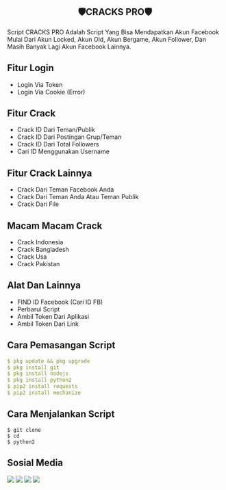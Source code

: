 <h2 align="center">🛡CRACKS PRO🛡</h2>
Script CRACKS PRO Adalah Script Yang Bisa Mendapatkan Akun Facebook Mulai Dari Akun Locked, Akun Old, Akun Bergame, Akun Follower, Dan Masih Banyak Lagi Akun Facebook Lainnya. 

## Fitur Login
- Login Via Token
- Login Via Cookie (Error) 

## Fitur Crack
- Crack ID Dari Teman/Publik
- Crack ID Dari Postingan Grup/Teman
- Crack ID Dari Total Followers
- Cari ID Menggunakan Username

## Fitur Crack Lainnya 
- Crack Dari Teman Facebook Anda
- Crack Dari Teman Anda Atau Teman Publik 
- Crack Dari File

## Macam Macam Crack
- Crack Indonesia 
- Crack Bangladesh 
- Crack Usa 
- Crack Pakistan 

## Alat Dan Lainnya 
- FIND ID Facebook (Cari ID FB) 
- Perbarui Script
- Ambil Token Dari Aplikasi 
- Ambil Token Dari Link

## Cara Pemasangan Script
```yml
$ pkg update && pkg upgrade
$ pkg install git
$ pkg install nodejs
$ pkg install python2
$ pip2 install requests
$ pip2 install mechanize
```

## Cara Menjalankan Script
```
$ git clone 
$ cd 
$ python2 
```

## Sosial Media

[![](https://img.shields.io/badge/Instagram-FOLLOW-white?logo=Instagram&logoColor=white&labelColor=red)](https://www.instagram.com/dimasmpp_)
[![](https://img.shields.io/badge/Youtube-SUBSCRIBE-red?logo=Youtube&logoColor=red&labelColor=white)](https://www.youtube.com/c/DIMASMPP)
[![](https://img.shields.io/badge/Twitter-FOLLOW-white?logo=Twitter&logoColor=white&labelColor=red)](https://mobile.twitter.com/dimas_mpp)
[![](https://img.shields.io/badge/Whatsapp-CHAT-red?logo=Whatsapp&logoColor=red&labelColor=white)](https://mobile.twitter.com/dimas_mpp)
